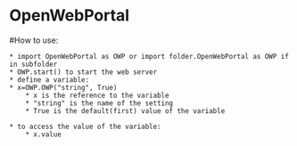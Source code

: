 # OpenWebPortal

#How to use:

    * import OpenWebPortal as OWP or import folder.OpenWebPortal as OWP if in subfolder
    * OWP.start() to start the web server
    * define a variable:
    * x=OWP.OWP("string", True)
        * x is the reference to the variable
        * "string" is the name of the setting
        * True is the default(first) value of the variable

    * to access the value of the variable:
        * x.value
